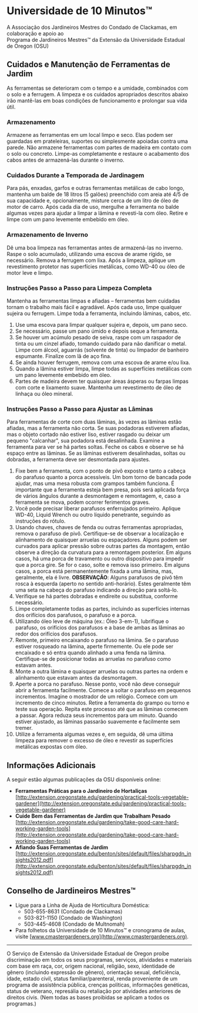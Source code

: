 # Universidade de 10 Minutos™  
A Associação dos Jardineiros Mestres do Condado de Clackamas, em colaboração e apoio ao  
Programa de Jardineiros Mestres™ da Extensão da Universidade Estadual de Oregon (OSU)  

## Cuidados e Manutenção de Ferramentas de Jardim  

As ferramentas se deterioram com o tempo e a umidade, combinados com o solo e a ferrugem. A limpeza e os cuidados apropriados descritos abaixo irão mantê-las em boas condições de funcionamento e prolongar sua vida útil.  

### Armazenamento  
Armazene as ferramentas em um local limpo e seco. Elas podem ser guardadas em prateleiras, suportes ou simplesmente apoiadas contra uma parede. Não armazene ferramentas com partes de madeira em contato com o solo ou concreto. Limpe-as completamente e restaure o acabamento dos cabos antes de armazená-las durante o inverno.  

### Cuidados Durante a Temporada de Jardinagem  
Para pás, enxadas, garfos e outras ferramentas metálicas de cabo longo, mantenha um balde de 18 litros (5 galões) preenchido com areia até 4/5 de sua capacidade e, opcionalmente, misture cerca de um litro de óleo de motor de carro. Após cada dia de uso, mergulhe a ferramenta no balde algumas vezes para ajudar a limpar a lâmina e revesti-la com óleo. Retire e limpe com um pano levemente embebido em óleo.  

### Armazenamento de Inverno  
Dê uma boa limpeza nas ferramentas antes de armazená-las no inverno. Raspe o solo acumulado, utilizando uma escova de arame rígido, se necessário. Remova a ferrugem com lixa. Após a limpeza, aplique um revestimento protetor nas superfícies metálicas, como WD-40 ou óleo de motor leve e limpo.  

### Instruções Passo a Passo para Limpeza Completa  
Mantenha as ferramentas limpas e afiadas – ferramentas bem cuidadas tornam o trabalho mais fácil e agradável. Após cada uso, limpe qualquer sujeira ou ferrugem. Limpe toda a ferramenta, incluindo lâminas, cabos, etc.  

1. Use uma escova para limpar qualquer sujeira e, depois, um pano seco.  
2. Se necessário, passe um pano úmido e depois seque a ferramenta.  
3. Se houver um acúmulo pesado de seiva, raspe com um raspador de tinta ou um cinzel afiado, tomando cuidado para não danificar o metal. Limpe com álcool, aguarrás (solvente de tinta) ou limpador de banheiro espumante. Finalize com lã de aço fina.  
4. Se ainda houver ferrugem, remova com uma escova de arame e/ou lixa.  
5. Quando a lâmina estiver limpa, limpe todas as superfícies metálicas com um pano levemente embebido em óleo.  
6. Partes de madeira devem ter quaisquer áreas ásperas ou farpas limpas com corte e lixamento suave. Mantenha um revestimento de óleo de linhaça ou óleo mineral.  

### Instruções Passo a Passo para Ajustar as Lâminas  
Para ferramentas de corte com duas lâminas, às vezes as lâminas estão afiadas, mas a ferramenta não corta. Se suas podadoras estiverem afiadas, mas o objeto cortado não estiver liso, estiver rasgado ou deixar um pequeno "calcanhar", sua podadora está desalinhada. Examine a ferramenta para ver se há partes soltas. Feche os cabos e observe se há espaço entre as lâminas. Se as lâminas estiverem desalinhadas, soltas ou dobradas, a ferramenta deve ser desmontada para ajustes.  

1. Fixe bem a ferramenta, com o ponto de pivô exposto e tanto a cabeça do parafuso quanto a porca acessíveis. Um bom torno de bancada pode ajudar, mas uma mesa robusta com grampos também funciona. É importante que a ferramenta esteja bem presa, pois será aplicada força de vários ângulos durante a desmontagem e remontagem, e, caso a ferramenta se mova, podem ocorrer ferimentos graves.  
2. Você pode precisar liberar parafusos enferrujados primeiro. Aplique WD-40, Liquid Wrench ou outro líquido penetrante, seguindo as instruções do rótulo.  
3. Usando chaves, chaves de fenda ou outras ferramentas apropriadas, remova o parafuso de pivô. Certifique-se de observar a localização e alinhamento de quaisquer arruelas ou espaçadores. Alguns podem ser curvados para aplicar pressão sobre outras partes da montagem, então observe a direção da curvatura para a remontagem posterior. Em alguns casos, há uma porca de travamento ou outro dispositivo para impedir que a porca gire. Se for o caso, solte e remova isso primeiro. Em alguns casos, a porca está permanentemente fixada a uma lâmina, mas, geralmente, ela é livre. **OBSERVAÇÃO**: Alguns parafusos de pivô têm rosca à esquerda (aperto no sentido anti-horário). Estes geralmente têm uma seta na cabeça do parafuso indicando a direção para soltá-lo.  
4. Verifique se há partes dobradas e endireite ou substitua, conforme necessário.  
5. Limpe completamente todas as partes, incluindo as superfícies internas dos orifícios dos parafusos, o parafuso e a porca.  
6. Utilizando óleo leve de máquina (ex.: Óleo 3-em-1), lubrifique o parafuso, os orifícios dos parafusos e a base de ambas as lâminas ao redor dos orifícios dos parafusos.  
7. Remonte, primeiro encaixando o parafuso na lâmina. Se o parafuso estiver rosqueado na lâmina, aperte firmemente. Ou ele pode ser encaixado e só entra quando alinhado a uma fenda na lâmina. Certifique-se de posicionar todas as arruelas no parafuso como estavam antes.  
8. Monte a outra lâmina e quaisquer arruelas ou outras partes na ordem e alinhamento que estavam antes da desmontagem.  
9. Aperte a porca no parafuso. Nesse ponto, você não deve conseguir abrir a ferramenta facilmente. Comece a soltar o parafuso em pequenos incrementos. Imagine o mostrador de um relógio. Comece com um incremento de cinco minutos. Retire a ferramenta do grampo ou torno e teste sua operação. Repita este processo até que as lâminas comecem a passar. Agora reduza seus incrementos para um minuto. Quando estiver ajustado, as lâminas passarão suavemente e facilmente sem tremer.  
10. Utilize a ferramenta algumas vezes e, em seguida, dê uma última limpeza para remover o excesso de óleo e revestir as superfícies metálicas expostas com óleo.  

## Informações Adicionais  
A seguir estão algumas publicações da OSU disponíveis online:  
- **Ferramentas Práticas para o Jardineiro de Hortaliças**  
  [http://extension.oregonstate.edu/gardening/practical-tools-vegetable-gardener](http://extension.oregonstate.edu/gardening/practical-tools-vegetable-gardener)  
- **Cuide Bem das Ferramentas de Jardim que Trabalham Pesado**  
  [http://extension.oregonstate.edu/gardening/take-good-care-hard-working-garden-tools](http://extension.oregonstate.edu/gardening/take-good-care-hard-working-garden-tools)  
- **Afiando Suas Ferramentas de Jardim**  
  [http://extension.oregonstate.edu/benton/sites/default/files/sharpgdn_insights2012.pdf](http://extension.oregonstate.edu/benton/sites/default/files/sharpgdn_insights2012.pdf)  

## Conselho de Jardineiros Mestres™  
- Ligue para a Linha de Ajuda de Horticultura Doméstica:  
  - 503-655-8631 (Condado de Clackamas)  
  - 503-821-1150 (Condado de Washington)  
  - 503-445-4608 (Condado de Multnomah)  
- Para folhetos da Universidade de 10 Minutos™ e cronograma de aulas, visite [www.cmastergardeners.org](http://www.cmastergardeners.org).  

---

O Serviço de Extensão da Universidade Estadual de Oregon proíbe discriminação em todos os seus programas, serviços, atividades e materiais com base em raça, cor, origem nacional, religião, sexo, identidade de gênero (incluindo expressão de gênero), orientação sexual, deficiência, idade, estado civil, status familiar/parenteral, renda proveniente de um programa de assistência pública, crenças políticas, informações genéticas, status de veterano, represália ou retaliação por atividades anteriores de direitos civis. (Nem todas as bases proibidas se aplicam a todos os programas.)